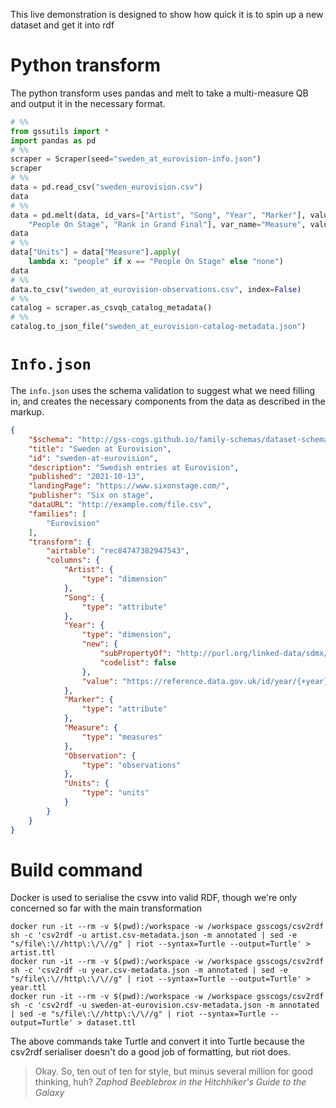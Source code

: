This live demonstration is designed to show how quick it is to spin up a new dataset and get it into rdf

# Python transform
The python transform uses pandas and melt to take a multi-measure QB and output it in the necessary format.
```python
# %%
from gssutils import *
import pandas as pd
# %%
scraper = Scraper(seed="sweden_at_eurovision-info.json")
scraper
# %%
data = pd.read_csv("sweden_eurovision.csv")
data
# %%
data = pd.melt(data, id_vars=["Artist", "Song", "Year", "Marker"], value_vars=[
    "People On Stage", "Rank in Grand Final"], var_name="Measure", value_name="Observation")
data
# %%
data["Units"] = data["Measure"].apply(
    lambda x: "people" if x == "People On Stage" else "none")
data
# %%
data.to_csv("sweden_at_eurovision-observations.csv", index=False)
# %%
catalog = scraper.as_csvqb_catalog_metadata()
# %%
catalog.to_json_file("sweden_at_eurovision-catalog-metadata.json")
```

# `Info.json`
The `info.json` uses the schema validation to suggest what we need filling in, and creates the necessary components from the data as described in the markup.
```json
{
    "$schema": "http://gss-cogs.github.io/family-schemas/dataset-schema-1.1.0.json",
    "title": "Sweden at Eurovision",
    "id": "sweden-at-eurovision",
    "description": "Swedish entries at Eurovision",
    "published": "2021-10-13",
    "landingPage": "https://www.sixonstage.com/",
    "publisher": "Six on stage",
    "dataURL": "http://example.com/file.csv",
    "families": [
        "Eurovision"
    ],
    "transform": {
        "airtable": "rec84747382947543",
        "columns": {
            "Artist": {
                "type": "dimension"
            },
            "Song": {
                "type": "attribute"
            },
            "Year": {
                "type": "dimension",
                "new": {
                    "subPropertyOf": "http://purl.org/linked-data/sdmx/2009/dimension#refPeriod",
                    "codelist": false
                },
                "value": "https://reference.data.gov.uk/id/year/{+year}"
            },
            "Marker": {
                "type": "attribute"
            },
            "Measure": {
                "type": "measures"
            },
            "Observation": {
                "type": "observations"
            },
            "Units": {
                "type": "units"
            }
        }
    }
}
```

# Build command
Docker is used to serialise the csvw into valid RDF, though we're only concerned so far with the main transformation
```shell
docker run -it --rm -v $(pwd):/workspace -w /workspace gsscogs/csv2rdf sh -c 'csv2rdf -u artist.csv-metadata.json -m annotated | sed -e "s/file\:\//http\:\/\//g" | riot --syntax=Turtle --output=Turtle' > artist.ttl
docker run -it --rm -v $(pwd):/workspace -w /workspace gsscogs/csv2rdf sh -c 'csv2rdf -u year.csv-metadata.json -m annotated | sed -e "s/file\:\//http\:\/\//g" | riot --syntax=Turtle --output=Turtle' > year.ttl
docker run -it --rm -v $(pwd):/workspace -w /workspace gsscogs/csv2rdf sh -c 'csv2rdf -u sweden-at-eurovision.csv-metadata.json -m annotated | sed -e "s/file\:\//http\:\/\//g" | riot --syntax=Turtle --output=Turtle' > dataset.ttl
```

The above commands take Turtle and convert it into Turtle because the csv2rdf serialiser doesn't do a good job of formatting, but riot does.
>Okay. So, ten out of ten for style, but minus several million for good thinking, huh?
_Zaphod Beeblebrox in the Hitchhiker's Guide to the Galaxy_